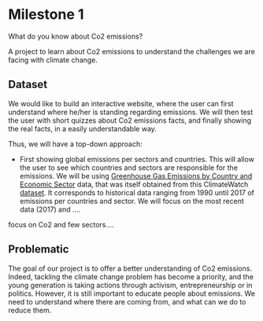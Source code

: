 # Milestone 1

What do you know about Co2 emissions?

A project to learn about Co2 emissions to understand the challenges we are facing with climate change. 

## Dataset

We would like to build an interactive website, where the user can first understand where he/her is standing regarding emissions.
We will then test the user with short quizzes about Co2 emissions facts, and finally showing the real facts, in a easily understandable way.

Thus, we will have a top-down approach:

- First showing global emissions per sectors and countries. This will allow the user to see which countries and sectors are responsible for the emissions. We
will be using [Greenhouse Gas Emissions by Country and Economic Sector](https://resourcewatch.org/data/explore/cli008-Greenhouse-Gas-Emissions-by-Country-and-Sector-Full-Longform?hash=layers&section=Discover&zoom=1&lat=0&lng=0&pitch=0&bearing=0&basemap=dark&labels=light&layers=%255B%257B%2522dataset%2522%253A%2522a290675c-9528-4a51-8201-f6c2d7848744%2522%252C%2522opacity%2522%253A1%252C%2522layer%2522%253A%2522c0c8ee6e-5cd4-4c9d-bd10-ce6545b26fef%2522%257D%255D&page=1&sort=most-viewed&sortDirection=-1) data, that was itself obtained from this ClimateWatch [dataset](https://www.climatewatchdata.org/data-explorer/historical-emissions?historical-emissions-data-sources=71&historical-emissions-gases=246&historical-emissions-regions=All%20Selected&historical-emissions-sectors=843&page=3#data).
It corresponds to historical data ranging from 1990 until 2017 of emissions per countries and sector. We will focus on the most recent data (2017) and ....

focus on Co2 and few sectors....


## Problematic

The goal of our project is to offer a better understanding of Co2 emissions. Indeed, tackling the climate change problem has become a priority, and the young 
generation is taking actions through activism, entrepreneurship or in politics. 
However, it is still important to educate people about emissions. We need to understand where there are coming from, and what can we do to reduce them.
